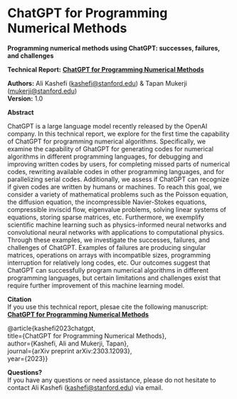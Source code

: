 # ChatGPT for Programming Numerical Methods
**Programming numerical methods using ChatGPT: successes, failures, and challenges**

**Technical Report:**
**[ChatGPT for Programming Numerical Methods](https://arxiv.org/pdf/2303.12093.pdf)**

**Authors:** Ali Kashefi (kashefi@stanford.edu) & Tapan Mukerji (mukerji@stanford.edu)<br>
**Version:** 1.0 <br>

**Abstract**

ChatGPT is a large language model recently released  by the OpenAI company. In this technical report, we explore for the first time the capability of ChatGPT for programming numerical algorithms. Specifically, we examine the capability of GhatGPT for generating codes for numerical algorithms in different programming languages, for debugging and improving written codes by users, for completing missed parts of numerical codes, rewriting available codes in other programming languages, and for parallelizing serial codes. Additionally, we assess if ChatGPT can recognize if given codes are written by humans or machines. To reach this goal, we consider a variety of mathematical problems such as the Poisson equation, the diffusion equation, the incompressible Navier-Stokes equations, compressible inviscid flow, eigenvalue problems, solving linear systems of equations, storing sparse matrices, etc. Furthermore, we exemplify scientific machine learning such as physics-informed neural networks and convolutional neural networks with applications to computational physics. Through these examples, we investigate the successes, failures, and challenges of ChatGPT. Examples of failures are producing singular matrices, operations on arrays with incompatible sizes, programming interruption for relatively long codes, etc. Our outcomes suggest that ChatGPT can successfully program numerical algorithms in different programming languages, but certain limitations and challenges exist that require further improvement of this machine learning model.

**Citation** <br>
If you use this technical report, plesae cite the following manuscript: <br>
**[ChatGPT for Programming Numerical Methods](https://arxiv.org/pdf/2303.12093.pdf)**

@article{kashefi2023chatgpt, <br>
  title={ChatGPT for Programming Numerical Methods}, <br>
  author={Kashefi, Ali and Mukerji, Tapan}, <br>
  journal={arXiv preprint arXiv:2303.12093}, <br>
  year={2023}} <br>

**Questions?** <br>
If you have any questions or need assistance, please do not hesitate to contact Ali Kashefi (kashefi@stanford.edu) via email.
